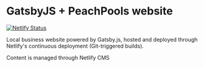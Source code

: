 # GatsbyJS + PeachPools website
[![Netlify Status](https://api.netlify.com/api/v1/badges/f887ff06-9a81-45d5-a840-7dd5b6986f64/deploy-status)](https://app.netlify.com/sites/peachpools/deploys)

Local business website powered by Gatsby.js, hosted and deployed through Netlify's continuous deployment (Git-triggered builds).

Content is managed through Netlify CMS